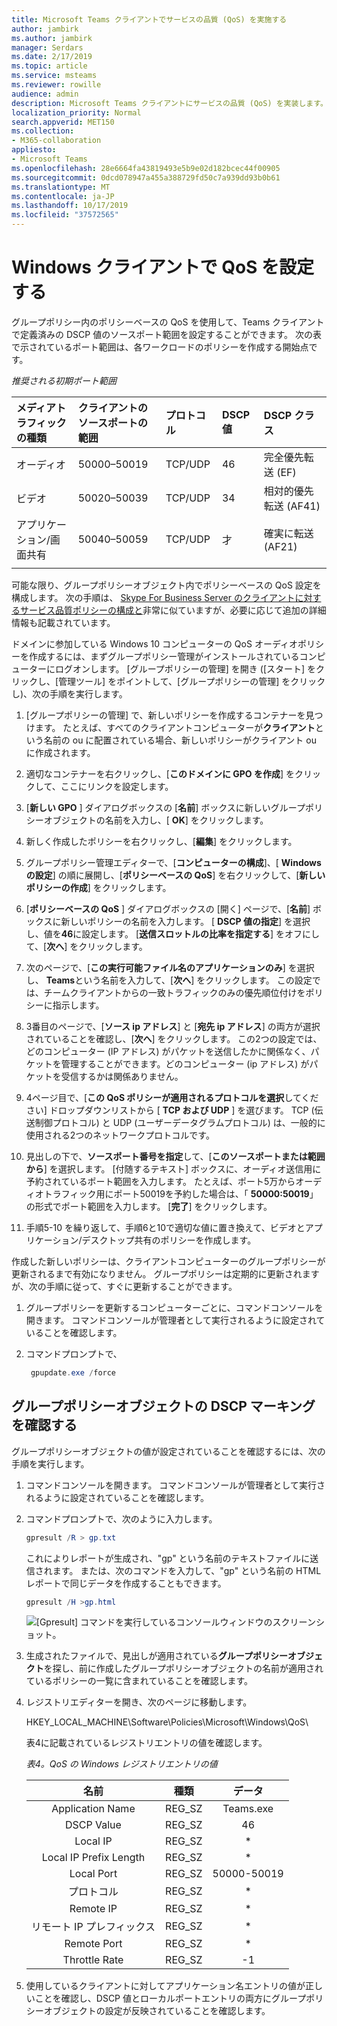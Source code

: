 ```yaml
---
title: Microsoft Teams クライアントでサービスの品質 (QoS) を実施する
author: jambirk
ms.author: jambirk
manager: Serdars
ms.date: 2/17/2019
ms.topic: article
ms.service: msteams
ms.reviewer: rowille
audience: admin
description: Microsoft Teams クライアントにサービスの品質 (QoS) を実装します。
localization_priority: Normal
search.appverid: MET150
ms.collection:
- M365-collaboration
appliesto:
- Microsoft Teams
ms.openlocfilehash: 28e6664fa43819493e5b9e02d182bcec44f00905
ms.sourcegitcommit: 0dcd078947a455a388729fd50c7a939dd93b0b61
ms.translationtype: MT
ms.contentlocale: ja-JP
ms.lasthandoff: 10/17/2019
ms.locfileid: "37572565"
---
```

# <a name="set-qos-on-windows-clients"></a>Windows クライアントで QoS を設定する

グループポリシー内のポリシーベースの QoS を使用して、Teams クライアントで定義済みの DSCP 値のソースポート範囲を設定することができます。 次の表で示されているポート範囲は、各ワークロードのポリシーを作成する開始点です。

_推奨される初期ポート範囲_

メディアトラフィックの種類| クライアントのソースポートの範囲 |プロトコル|DSCP 値|DSCP クラス|
|:--- |:--- |:--- |:--- |:--- |
|オーディオ| 50000–50019|TCP/UDP|46|完全優先転送 (EF)|
|ビデオ| 50020–50039|TCP/UDP|34|相対的優先転送 (AF41)|
|アプリケーション/画面共有| 50040–50059|TCP/UDP|才|確実に転送 (AF21)|
| | | | |

可能な限り、グループポリシーオブジェクト内でポリシーベースの QoS 設定を構成します。 次の手順は、 [Skype For Business Server のクライアントに対するサービス品質ポリシーの構成と](https://docs.microsoft.com/SkypeForBusiness/manage/network-management/qos/configuring-port-ranges-for-your-skype-clients#configure-quality-of-service-policies-for-clients-running-on-windows-10)非常に似ていますが、必要に応じて追加の詳細情報も記載されています。

ドメインに参加している Windows 10 コンピューターの QoS オーディオポリシーを作成するには、まずグループポリシー管理がインストールされているコンピューターにログオンします。 [グループポリシーの管理] を開き ([スタート] をクリックし、[管理ツール] をポイントして、[グループポリシーの管理] をクリックし)、次の手順を実行します。

1. [グループポリシーの管理] で、新しいポリシーを作成するコンテナーを見つけます。 たとえば、すべてのクライアントコンピューターが**クライアント**という名前の ou に配置されている場合、新しいポリシーがクライアント ou に作成されます。

2. 適切なコンテナーを右クリックし、[**このドメインに GPO を作成**] をクリックして、ここにリンクを設定します。

3. [**新しい GPO** ] ダイアログボックスの [**名前**] ボックスに新しいグループポリシーオブジェクトの名前を入力し、[ **OK**] をクリックします。

4. 新しく作成したポリシーを右クリックし、[**編集**] をクリックします。

5. グループポリシー管理エディターで、[**コンピューターの構成**]、[ **Windows の設定**] の順に展開し、[**ポリシーベースの QoS**] を右クリックして、[**新しいポリシーの作成**] をクリックします。

6. [**ポリシーベースの QoS** ] ダイアログボックスの [開く] ページで、[**名前**] ボックスに新しいポリシーの名前を入力します。 [ **DSCP 値の指定**] を選択し、値を**46**に設定します。 [**送信スロットルの比率を指定する**] をオフにして、[**次へ**] をクリックします。

7. 次のページで、[**この実行可能ファイル名のアプリケーションのみ**] を選択し、 **Teams**という名前を入力して、[**次へ**] をクリックします。 この設定では、チームクライアントからの一致トラフィックのみの優先順位付けをポリシーに指示します。

8. 3番目のページで、[**ソース ip アドレス**] と [**宛先 ip アドレス**] の両方が選択されていることを確認し、[**次へ**] をクリックします。 この2つの設定では、どのコンピューター (IP アドレス) がパケットを送信したかに関係なく、パケットを管理することができます。どのコンピューター (ip アドレス) がパケットを受信するかは関係ありません。

9. 4ページ目で、[**この QoS ポリシーが適用されるプロトコルを選択**してください] ドロップダウンリストから [ **TCP および UDP** ] を選びます。 TCP (伝送制御プロトコル) と UDP (ユーザーデータグラムプロトコル) は、一般的に使用される2つのネットワークプロトコルです。

10. 見出しの下で、**ソースポート番号を指定**して、[**このソースポートまたは範囲から**] を選択します。 [付随するテキスト] ボックスに、オーディオ送信用に予約されているポート範囲を入力します。 たとえば、ポート5万からオーディオトラフィック用にポート50019を予約した場合は、「 **50000:50019**」の形式でポート範囲を入力します。 [**完了**] をクリックします。

11. 手順5-10 を繰り返して、手順6と10で適切な値に置き換えて、ビデオとアプリケーション/デスクトップ共有のポリシーを作成します。

作成した新しいポリシーは、クライアントコンピューターのグループポリシーが更新されるまで有効になりません。 グループポリシーは定期的に更新されますが、次の手順に従って、すぐに更新することができます。

1. グループポリシーを更新するコンピューターごとに、コマンドコンソールを開きます。 コマンドコンソールが管理者として実行されるように設定されていることを確認します。

2. コマンドプロンプトで、

   ``` powershell
    gpupdate.exe /force
   ```

## <a name="verify-dscp-markings-in-the-group-policy-object"></a>グループポリシーオブジェクトの DSCP マーキングを確認する

グループポリシーオブジェクトの値が設定されていることを確認するには、次の手順を実行します。

1. コマンドコンソールを開きます。 コマンドコンソールが管理者として実行されるように設定されていることを確認します。

2. コマンドプロンプトで、次のように入力します。

   ``` powershell
   gpresult /R > gp.txt
   ```

   これによりレポートが生成され、"gp" という名前のテキストファイルに送信されます。 または、次のコマンドを入力して、"gp" という名前の HTML レポートで同じデータを作成することもできます。

   ``` powershell
   gpresult /H >gp.html
   ```

   ![[Gpresult] コマンドを実行しているコンソールウィンドウのスクリーンショット。](media/Qos-in-Teams-Image3.png "[Gpresult] コマンドを実行しているコンソールウィンドウのスクリーンショット。")

3. 生成されたファイルで、見出しが適用されている**グループポリシーオブジェクト**を探し、前に作成したグループポリシーオブジェクトの名前が適用されているポリシーの一覧に含まれていることを確認します。

4. レジストリエディターを開き、次のページに移動します。

   HKEY_LOCAL_MACHINE\Software\Policies\Microsoft\Windows\QoS\

   表4に記載されているレジストリエントリの値を確認します。

   _表4。QoS の Windows レジストリエントリの値_

   |          名前          |  種類  |    データ     |
   |         :---:          |:---:   |    :---:    |
   |    Application Name    | REG_SZ |  Teams.exe  |
   |       DSCP Value       | REG_SZ |     46      |
   |        Local IP        | REG_SZ |     \*      |
   | Local IP Prefix Length | REG_SZ |     \*      |
   |       Local Port       | REG_SZ | 50000-50019 |
   |        プロトコル        | REG_SZ |     \*      |
   |       Remote IP        | REG_SZ |     \*      |
   |    リモート IP プレフィックス    | REG_SZ |     \*      |
   |      Remote Port       | REG_SZ |     \*      |
   |     Throttle Rate      | REG_SZ |     -1      |

5. 使用しているクライアントに対してアプリケーション名エントリの値が正しいことを確認し、DSCP 値とローカルポートエントリの両方にグループポリシーオブジェクトの設定が反映されていることを確認します。
